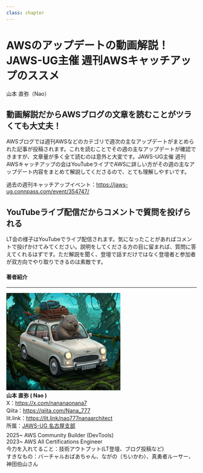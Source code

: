 ```yaml
---
class: chapter
---
```



# AWSのアップデートの動画解説！JAWS-UG主催 週刊AWSキャッチアップのススメ

<div class="flush-right">
山本 直弥（Nao）
</div>


## 動画解説だからAWSブログの文章を読むことがツラくても大丈夫！
AWSブログでは週刊AWSなどのカテゴリで週次の主なアップデートがまとめられた記事が投稿されます。これを読むことでその週の主なアップデートが確認できますが、文章量が多く全て読むのは意外と大変です。JAWS-UG主催 週刊AWSキャッチアップの会はYouTubeライブでAWSに詳しい方がその週の主なアップデート内容をまとめて解説してくださるので、とても理解しやすいです。  

過去の週刊キャッチアップイベント：https://jaws-ug.connpass.com/event/354747/

## YouTubeライブ配信だからコメントで質問を投げられる
LT会の様子はYouTubeでライブ配信されます。気になったことがあればコメントで投げかけてみてください。説明をしてくださる方の目に留まれば、質問に答えてくれるはずです。ただ解説を聞く、登壇で話すだけではなく登壇者と参加者が双方向でやり取りできるのは素敵です。  



#### 著者紹介

---

<div class="author-profile">
    <img src="images/naosan.jpg" width="60%">
    <div>
        <div>
            <b>山本 直弥 ( Nao )</b></br> 
            X：<a href="https://x.com/nananaonana7">https://x.com/nananaonana7</a></br> 
            Qiita：<a href="https://qiita.com/Nana_777">https://qiita.com/Nana_777</a></br> 
            lit.link：<a href="https://qiita.com/Nana_777">https://lit.link/nao777nanaarchitect</a></br> 
            所属：<a href="https://jawsug-nagoya.connpass.com/">JAWS-UG 名古屋支部</a>
        </div>
    </div>
</div>
<p style="margin-top: 0.5em; margin-bottom: 2em;">
2025~ AWS Community Builder (DevTools) </br> 
2023~ AWS All Certifications Engineer </br> 
今力を入れてること：技術アウトプット(LT登壇、ブログ投稿など) </br> 
すきなもの：バーチャルおばあちゃん、ながの（ちいかわ）、真勇者ルーサー、神田伯山さん </br> 
</p>